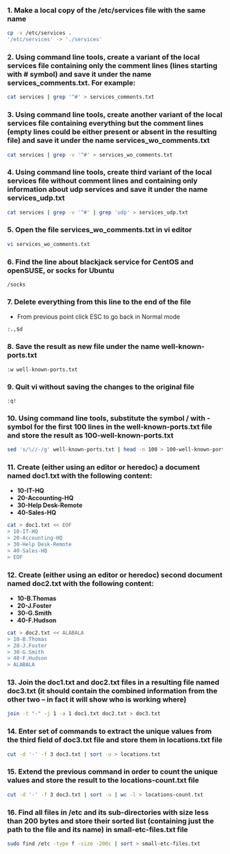 ### 1.	Make a local copy of the **/etc/services** file with the same name

```bash
cp -v /etc/services .
'/etc/services' -> './services'
```

### 2.	Using command line tools, create a variant of the local **services** file containing only the **comment lines** (lines starting with **#** symbol) and save it under the name **services_comments.txt**. For example:

```bash
cat services | grep '^#' > services_comments.txt
```

### 3.	Using command line tools, create another variant of the local **services** file containing everything but the **comment lines** (empty lines could be either present or absent in the resulting file) and save it under the name **services_wo_comments.txt**

```bash
cat services | grep -v '^#' > services_wo_comments.txt
```

### 4.	Using command line tools, create third variant of the local **services** file without comment lines and containing only information about **udp** services and save it under the name **services_udp.txt**
```bash
cat services | grep -v '^#' | grep 'udp' > services_udp.txt
```


### 5.	Open the file **services_wo_comments.txt** in vi editor

```bash
vi services_wo_comments.txt
```

### 6.	Find the line about **blackjack** service for **CentOS** and **openSUSE**, or **socks** for **Ubuntu**

```plain
/socks
```
 
### 7.	Delete **everything** from **this line to the end of the file**
-	From previous point click ESC to go back in Normal mode

```plain
:.,$d
```

### 8.	Save the result as **new file** under the name **well-known-ports.txt**

```plain
:w well-known-ports.txt
```
 
### 9.	Quit **vi** without saving the changes to the original file

```plain
:q!
```

### 10.	Using command line tools, substitute the symbol **/** with - symbol for the **first 100 lines** in the **well-known-ports.txt** file and store the result as **100-well-known-ports.txt**

```bash
sed 's/\//-/g' well-known-ports.txt | head -n 100 > 100-well-known-ports.txt
```

### 11.	Create (either using an editor or heredoc) a document named **doc1.txt** with the following content:

- **10-IT-HQ**
- **20-Accounting-HQ**
- **30-Help Desk-Remote**
- **40-Sales-HQ**

```bash
cat > doc1.txt << EOF
> 10-IT-HQ
> 20-Accounting-HQ
> 30-Help Desk-Remote
> 40-Sales-HQ
> EOF
```

### 12.	Create (either using an editor or heredoc) second document named **doc2.txt** with the following content:
- **10-B.Thomas**
- **20-J.Foster**
- **30-G.Smith**
- **40-F.Hudson**

```bash
cat > doc2.txt << ALABALA
> 10-B.Thomas
> 20-J.Foster
> 30-G.Smith
> 40-F.Hudson
> ALABALA
```

### 13.	Join the **doc1.txt** and **doc2.txt** files in a resulting file named **doc3.txt** (it should contain the **combined information** from the other two – in fact it will show **who is working where**)

```bash
join -t "-" -j 1 -a 1 doc1.txt doc2.txt > doc3.txt
```

### 14.	Enter set of commands to extract the **unique values** from the **third** field of **doc3.txt** file and store them in **locations.txt** file

```bash
cut -d '-' -f 3 doc3.txt | sort -u > locations.txt
```

### 15.	**Extend** the **previous** command in order to **count the unique values** and **store** the result to the **locations-count.txt** file

```bash
cut -d '-' -f 3 doc3.txt | sort -u | wc -l > locations-count.txt
```

### 16.	Find **all** files in **/etc** and its **sub-directories** with **size less than 200 bytes** and store their **sorted list** (containing just the path to the file and its name) in **small-etc-files.txt** file

```bash
sudo find /etc -type f -size -200c | sort > small-etc-files.txt
```